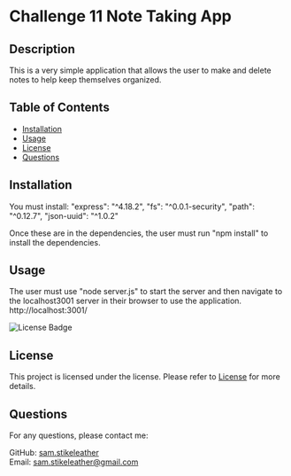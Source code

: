 # Challenge 11 Note Taking App

## Description
This is a very simple application that allows the user to make and delete notes to help keep themselves organized.

## Table of Contents
- [Installation](#installation)
- [Usage](#usage)
- [License](#license)
- [Questions](#questions)

## Installation
You must install:   "express": "^4.18.2",
                    "fs": "^0.0.1-security",
                    "path": "^0.12.7",
                    "json-uuid": "^1.0.2" 

Once these are in the dependencies, the user must run "npm install" to install the dependencies.
  

## Usage
The user must use "node server.js" to start the server and then navigate to the  localhost3001 server in their browser to use the application. 
http://localhost:3001/



![License Badge](https://img.shields.io/badge/license--blue)

## License
This project is licensed under the  license. Please refer to [ License]() for more details.

## Questions
For any questions, please contact me:

GitHub: [sam.stikeleather](https://github.com/sam.stikeleathe)  
Email: sam.stikeleather@gmail.com


